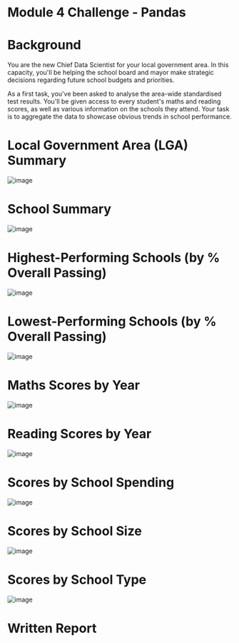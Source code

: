 # Module 4 Challenge - Pandas

# Background
You are the new Chief Data Scientist for your local government area. In this capacity, you'll be helping the school board and mayor make strategic decisions regarding future school budgets and priorities.

As a first task, you've been asked to analyse the area-wide standardised test results. You'll be given access to every student's maths and reading scores, as well as various information on the schools they attend. Your task is to aggregate the data to showcase obvious trends in school performance.

# Local Government Area (LGA) Summary
![image](https://github.com/JulieKent/BootCamp_pandas-challenge/assets/135008489/2c21d1b6-9fd1-434b-a041-6b519ff8d746)

# School Summary
![image](https://github.com/JulieKent/BootCamp_pandas-challenge/assets/135008489/3e331419-c7e7-4a81-817f-7952b1d57dda)


# Highest-Performing Schools (by % Overall Passing)
![image](https://github.com/JulieKent/BootCamp_pandas-challenge/assets/135008489/0593328f-6d9d-4e14-b84b-483c19f4f196)


# Lowest-Performing Schools (by % Overall Passing)
![image](https://github.com/JulieKent/BootCamp_pandas-challenge/assets/135008489/79ea2566-287e-4d39-a791-a5492283bea4)


# Maths Scores by Year
![image](https://github.com/JulieKent/BootCamp_pandas-challenge/assets/135008489/818da5ef-1464-4a7e-953c-65208592d92c)


# Reading Scores by Year
![image](https://github.com/JulieKent/BootCamp_pandas-challenge/assets/135008489/f2109a3f-0b5c-41e9-8e6b-4df590dd674f)


# Scores by School Spending
![image](https://github.com/JulieKent/BootCamp_pandas-challenge/assets/135008489/36621f7d-def4-479c-a6d6-78ad14d27706)


# Scores by School Size
![image](https://github.com/JulieKent/BootCamp_pandas-challenge/assets/135008489/7ae21b0c-4a18-46e0-b873-280a90c22a03)


# Scores by School Type
![image](https://github.com/JulieKent/BootCamp_pandas-challenge/assets/135008489/51731695-e1ce-4756-b4ce-b3526455d578)


# Written Report
